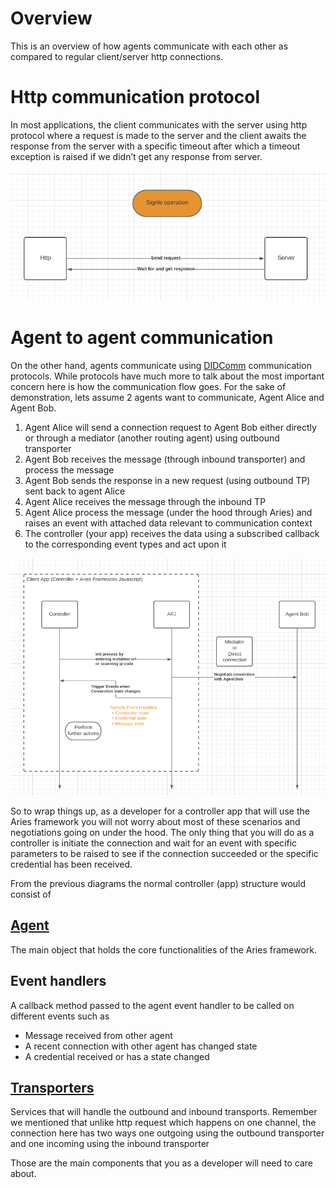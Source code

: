 # Overview

This is an overview of how agents communicate with each other as compared to regular client/server http connections.

# Http communication protocol

In most applications, the client communicates with the server using http protocol where a request is made to the server and the client awaits the response from the server with a specific timeout after which a timeout exception is raised if we didn’t get any response from server.

![http request](../images/dcd1.png)

# Agent to agent communication

On the other hand, agents communicate using [DIDComm](https://github.com/hyperledger/aries-rfcs/tree/master/concepts/0005-didcomm) communication protocols. While protocols have much more to talk about the most important concern here is how the communication flow goes. For the sake of demonstration, lets assume 2 agents want to communicate, Agent Alice and Agent Bob.

1. Agent Alice will send a connection request to Agent Bob either directly or through a mediator (another routing agent) using outbound transporter
2. Agent Bob receives the message (through inbound transporter) and process the message
3. Agent Bob sends the response in a new request (using outbound TP) sent back to agent Alice
4. Agent Alice receives the message through the inbound TP
5. Agent Alice process the message (under the hood through Aries) and raises an event with attached data relevant to communication context
6. The controller (your app) receives the data using a subscribed callback to the corresponding event types and act upon it

![agents communication](../images/dcd2.png)

So to wrap things up, as a developer for a controller app that will use the Aries framework you will not worry about most of these scenarios and negotiations going on under the hood. The only thing that you will do as a controller is initiate the connection and wait for an event with specific parameters to be raised to see if the connection succeeded or the specific credential has been received.

From the previous diagrams the normal controller (app) structure would consist of

## [Agent](0-agent.md)

The main object that holds the core functionalities of the Aries framework.

## Event handlers

A callback method passed to the agent event handler to be called on different events such as

- Message received from other agent
- A recent connection with other agent has changed state
- A credential received or has a state changed

## [Transporters](transports.md)

Services that will handle the outbound and inbound transports. Remember we mentioned that unlike http request which happens on one channel, the connection here has two ways one outgoing using the outbound transporter and one incoming using the inbound transporter

Those are the main components that you as a developer will need to care about.
